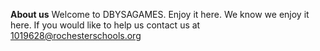 **About us**
Welcome to DBYSAGAMES.
Enjoy it here.
We know we enjoy it here.
If you would like to help us contact us at
1019628@rochesterschools.org
